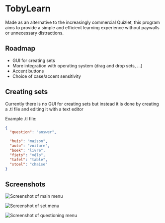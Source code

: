 
# TobyLearn
Made as an alternative to the increasingly commercial Quizlet, this program aims to provide a simple and efficient learning experience without paywalls or unnecessary distractions.


## Roadmap

- GUI for creating sets
- More integration with operating system (drag and drop sets, ...)
- Accent buttons
- Choice of case/accent sensitivity


## Creating sets
Currently there is no GUI for creating sets but instead it is done by creating a .tl file and editing it with a text editor

Example .tl file:
```json
{
  "question": "answer",

  "huis": "maison",
  "auto": "voiture",
  "boek": "livre",
  "fiets": "vélo",
  "tafel": "table",
  "stoel": "chaise"
}
```
## Screenshots

![Screenshot of main menu](https://i.ibb.co/yfbF67c/image.png)

![Screenshot of set menu](https://i.ibb.co/9wTy7pS/image.png)

![Screenshot of questioning menu](https://i.ibb.co/RQWKN2j/image.png)
